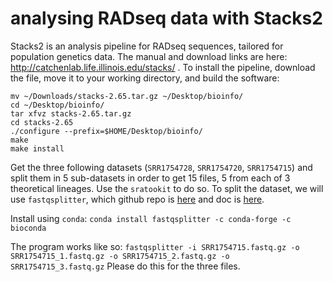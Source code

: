 # analysing RADseq data with Stacks2
Stacks2 is an analysis pipeline for RADseq sequences, tailored for population genetics data. 
The manual and download links are here: http://catchenlab.life.illinois.edu/stacks/ . 
To install the pipeline, download the file, move it to your working directory, and build the software: 
```
mv ~/Downloads/stacks-2.65.tar.gz ~/Desktop/bioinfo/
cd ~/Desktop/bioinfo/
tar xfvz stacks-2.65.tar.gz
cd stacks-2.65
./configure --prefix=$HOME/Desktop/bioinfo/
make
make install
```
Get the three following datasets (`SRR1754728`, `SRR1754720`, `SRR1754715`) and split them in 5 sub-datasets in order to get 15 files, 5 from each of 3 theoretical lineages. Use the `sratookit` to do so. To split the dataset, we will use `fastqsplitter`, which github repo is [here](https://github.com/LUMC/fastqsplitter) and doc is [here](https://fastqsplitter.readthedocs.io). 

Install using `conda`:
```conda install fastqsplitter -c conda-forge -c bioconda```

The program works like so:
```fastqsplitter -i SRR1754715.fastq.gz -o SRR1754715_1.fastq.gz -o SRR1754715_2.fastq.gz -o SRR1754715_3.fastq.gz```
Please do this for the three files. 



